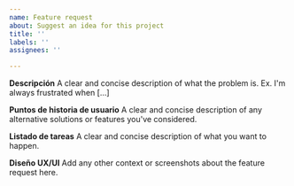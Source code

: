 ```yaml
---
name: Feature request
about: Suggest an idea for this project
title: ''
labels: ''
assignees: ''

---
```


**Descripción**
A clear and concise description of what the problem is. Ex. I'm always frustrated when [...]

**Puntos de historia de usuario**
A clear and concise description of any alternative solutions or features you've considered.

**Listado de tareas**
A clear and concise description of what you want to happen.

**Diseño UX/UI**
Add any other context or screenshots about the feature request here.
